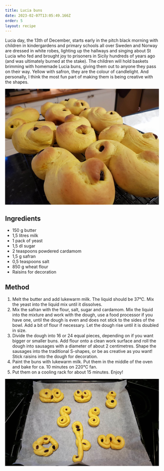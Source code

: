 ```yaml
---
title: Lucia buns
date: 2023-02-07T13:05:49.166Z
order: 5
layout: recipe
---
```

Lucia day, the 13th of December, starts early in the pitch black morning with children in kindergardens and primary schools all over Sweden and Norway are dressed in white robes, lighting up the hallways and singing about St Lucia who fed and brought joy to prisoners in Sicily hundreds of years ago (and was ultimately burned at the stake). The children will hold baskets brimming with homemade Lucia buns, giving them out to anyone they pass on their way. Yellow with safron, they are the colour of candlelight. And personally, I think the most fun part of making them is being creative with the shapes.

![](../uploads/329858308_920890952431910_8125871654744726509_n.jpg)

## **Ingredients**

* 150 g butter
* 1,5 litres milk
* 1 pack of yeast
* 1,5 dl sugar
* 2 teaspoons powdered cardamom
* 1,5 g safran 
* 0,5 teaspoons salt
* 850 g wheat flour
* Raisins for decoration

## Method

1. Melt the butter and add lukewarm milk. The liquid should be 37℃. Mix the yeast into the liquid mix until it dissolves. 
2. Mix the safran with the flour, salt, sugar and cardamom. Mix the liquid into the mixture and work with the dough, use a food processor if you have one, until the dough is even and does not stick to the sides of the bowl. Add a bit of flour if necessary. Let the dough rise until it is doubled in size. 
3. Divide the dough into 16 or 24 equal pieces, depending on if you want bigger or smaller buns. Add flour onto a clean work surface and roll the dough into sausages with a diameter of about 2 centimetres. Shape the sausages into the traditional S-shapes, or be as creative as you want! Stick raisins into the dough for decoration. 
4. Paint the buns with lukewarm milk. Put them in the middle of the oven and bake for ca. 10 minutes on 220℃ fan. 
5. Put them on a cooling rack for about 15 minutes. Enjoy!

![](../uploads/328875161_716324039950652_3087896517866004303_n.jpg)